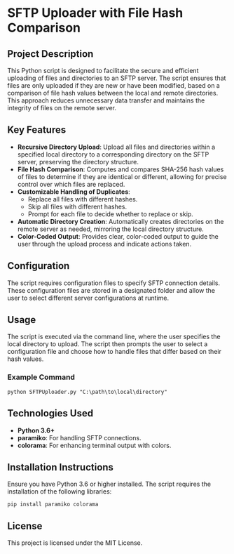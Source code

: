 # SFTP Uploader with File Hash Comparison

## Project Description

This Python script is designed to facilitate the secure and efficient uploading of files and directories to an SFTP server. The script ensures that files are only uploaded if they are new or have been modified, based on a comparison of file hash values between the local and remote directories. This approach reduces unnecessary data transfer and maintains the integrity of files on the remote server.

## Key Features

- **Recursive Directory Upload**: Upload all files and directories within a specified local directory to a corresponding directory on the SFTP server, preserving the directory structure.
- **File Hash Comparison**: Computes and compares SHA-256 hash values of files to determine if they are identical or different, allowing for precise control over which files are replaced.
- **Customizable Handling of Duplicates**:
  - Replace all files with different hashes.
  - Skip all files with different hashes.
  - Prompt for each file to decide whether to replace or skip.
- **Automatic Directory Creation**: Automatically creates directories on the remote server as needed, mirroring the local directory structure.
- **Color-Coded Output**: Provides clear, color-coded output to guide the user through the upload process and indicate actions taken.

## Configuration

The script requires configuration files to specify SFTP connection details. These configuration files are stored in a designated folder and allow the user to select different server configurations at runtime.

## Usage

The script is executed via the command line, where the user specifies the local directory to upload. The script then prompts the user to select a configuration file and choose how to handle files that differ based on their hash values.

### Example Command

`python SFTPUploader.py "C:\path\to\local\directory"`

## Technologies Used

- **Python 3.6+**
- **paramiko**: For handling SFTP connections.
- **colorama**: For enhancing terminal output with colors.

## Installation Instructions

Ensure you have Python 3.6 or higher installed. The script requires the installation of the following libraries:

`pip install paramiko colorama`

## License

This project is licensed under the MIT License.
